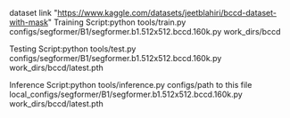 dataset link "https://www.kaggle.com/datasets/jeetblahiri/bccd-dataset-with-mask"
Training Script:python tools/train.py configs/segformer/B1/segformer.b1.512x512.bccd.160k.py  work_dirs/bccd

Testing Script:python tools/test.py configs/segformer/B1/segformer.b1.512x512.bccd.160k.py work_dirs/bccd/latest.pth

Inference Script:python tools/inference.py configs/path to this file local_configs/segformer/B1/segformer.b1.512x512.bccd.160k.py   work_dirs/bccd/latest.pth
